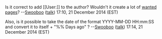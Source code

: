 Is it correct to add \[\[User:\]\] to the author? Wouldn't it create a lot of [wanted pages](Special:WantedPages "wikilink")? --[Swooboo](User:Swooboo "wikilink") ([talk](User_talk:Swooboo "wikilink")) 17:10, 21 December 2014 (EST)

Also, is it possible to take the date of the format YYYY-MM-DD HH:mm:SS and convert it to itself + "%% Days ago" ? --[Swooboo](User:Swooboo "wikilink") ([talk](User_talk:Swooboo "wikilink")) 17:14, 21 December 2014 (EST)
